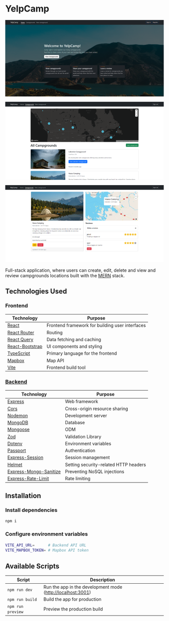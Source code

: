 # YelpCamp

![home](./project-images/home-page.png)

![main](./project-images/campgrounds-page.png)

![show](./project-images/show-page.png)

Full-stack application, where users can create, edit, delete and view and review campgrounds locations built with the [MERN](https://www.mongodb.com/mern-stack) stack.

## Technologies Used

### Frontend

| Technology                                            | Purpose                                         |
| ----------------------------------------------------- | ----------------------------------------------- |
| [React](https://reactjs.org/)                         | Frontend framework for building user interfaces |
| [React Router](https://reactrouter.com/)              | Routing                                         |
| [React Query](https://react-query.tanstack.com/)      | Data fetching and caching                       |
| [React-Bootstrap](https://react-bootstrap.github.io/) | UI components and styling                       |
| [TypeScript](https://www.typescriptlang.org/)         | Primary language for the frontend               |
| [Mapbox](https://www.mapbox.com/)                     | Map API                                         |
| [Vite](https://vitejs.dev/)                           | Frontend build tool                             |

### [Backend](https://github.com/tariqs26/yelpcamp-server)

| Technology                                                                     | Purpose                               |
| ------------------------------------------------------------------------------ | ------------------------------------- |
| [Express](http://expressjs.com/)                                               | Web framework                         |
| [Cors](https://npmjs.com/package/cors)                                         | Cross-origin resource sharing         |
| [Nodemon](https://npmjs.com/package/nodemon)                                   | Development server                    |
| [MongoDB](https://mongodb.com/)                                                | Database                              |
| [Mongoose](https://mongoosejs.com/)                                            | ODM                                   |
| [Zod](https://zod.dev/)                                                        | Validation Library                    |
| [Dotenv](https://npmjs.com/package/dotenv)                                     | Environment variables                 |
| [Passport](http://passportjs.org/)                                             | Authentication                        |
| [Express-Session](https://npmjs.com/package/express-session)                   | Session management                    |
| [Helmet](https://helmetjs.github.io/)                                          | Setting security-related HTTP headers |
| [Express-Mongo-Sanitize](https://www.npmjs.com/package/express-mongo-sanitize) | Preventing NoSQL injections           |
| [Express-Rate-Limit](https://www.npmjs.com/package/express-rate-limit)         | Rate limiting                         |

## Installation

### Install dependencies

```bash
npm i
```

### Configure environment variables

```bash
VITE_API_URL=      # Backend API URL
VITE_MAPBOX_TOKEN= # Mapbox API token
```

## Available Scripts

| Script            | Description                                                   |
| ----------------- | ------------------------------------------------------------- |
| `npm run dev`     | Run the app in the development mode (<http://localhost:3001>) |
| `npm run build`   | Build the app for production                                  |
| `npm run preview` | Preview the production build                                  |
